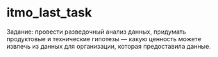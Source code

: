 # itmo_last_task
Задание: провести разведочный анализ данных, придумать продуктовые и технические гипотезы — какую ценность можете извлечь из данных для организации, которая предоставила данные.
